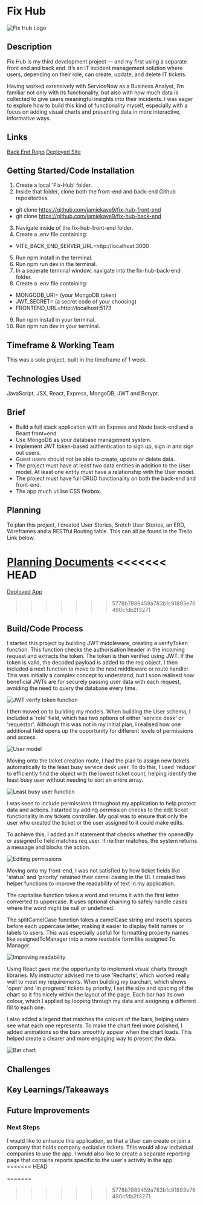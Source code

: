 # Fix Hub

![Fix Hub Logo](/src/assets/Images/fix-hub-logo-background.png)

## Description

Fix Hub is my third development project — and my first using a separate front end and back end. It’s an IT incident management solution where users, depending on their role, can create, update, and delete IT tickets.

Having worked extensively with ServiceNow as a Business Analyst, I’m familiar not only with its functionality, but also with how much data is collected to give users meaningful insights into their incidents. I was eager to explore how to build this kind of functionality myself, especially with a focus on adding visual charts and presenting data in more interactive, informative ways.

## Links

[Back End Repo](https://github.com/jamiekaye9/fix-hub-back-end)
[Deployed Site](https://fix-hub.netlify.app/)

## Getting Started/Code Installation

1. Create a local 'Fix-Hub' folder.
2. Inside that folder, clone both the front-end and back-end Github repositorties.
  - git clone https://github.com/jamiekaye9/fix-hub-front-end
  - git clone https://github.com/jamiekaye9/fix-hub-back-end
3. Navigate inside of the fix-hub-front-end folder.
4. Create a .env file containing:
  - VITE_BACK_END_SERVER_URL=http://localhost:3000
5. Run npm install in the terminal.
6. Run npm run dev in the terminal.
7. In a seperate terminal window, navigate into the fix-hub-back-end folder.
8. Create a .env file containing:
  - MONGODB_URI= (your MongoDB token)
  - JWT_SECRET= (a secret code of your choosing)
  - FRONTEND_URL=http://localhost:5173
9. Run npm install in your terminal.
10. Run npm run dev in your terminal.

## Timeframe & Working Team

This was a solo project, built in the timeframe of 1 week.

## Technologies Used

JavaScript, JSX, React, Express, MongoDB, JWT and Bcrypt.

## Brief

- Build a full stack application with an Express and Node back-end and a React front=end.
- Use MongoDB as your database management system.
- Implement JWT token-based authentication to sign up, sign in and sign out users.
- Guest users should not be able to create, update or delete data.
- The project must have at least two data entities in addition to the User model. At least one entity must have a relationship with the User model.
- The project must have full CRUD functionality on both the back-end and front-end.
- The app much utilise CSS flexbox.

## Planning

To plan this project, I created User Stories, Sretch User Stories, an ERD, Wireframes and a RESTful Routing table. This can all be found in the Trello Link below.

[Planning Documents](https://trello.com/invite/b/67f91687bcd79b3137051789/ATTI296a2474f2f8b7b7e2c65976c1a2dd7571F6699D/fix-hub)
<<<<<<< HEAD
=======
[Deployed App](https://fix-hub.netlify.app/)
>>>>>>> 5778b7889459a783b1c91893e76490cfdb2f3271

## Build/Code Process

I started this project by building JWT middleware, creating a verifyToken function. This function checks the authorisation header in the incoming request and extracts the token. The token is then verified using JWT. If the token is valid, the decoded payload is added to the req object. I then included a next function to move to the next middleware or route handler. This was initially a complex concept to understand, but I soon realised how beneficial JWTs are for securely passing user data with each request, avoiding the need to query the database every time.

![JWT verify token function](src/assets/Images/token.png)

I then moved on to building my models. When building the User schema, I included a 'role' field, which has two options of either 'service desk' or 'requestor'. Although this was not in my initial plan, I realised how one additional field opens up the opportunity for different levels of permissions and access.

![User model](src/assets/Images/userschema.png)

Moving onto the ticket creation route, I had the plan to assign new tickets automatically to the least busy service desk user. To do this, I used 'reduce' to efficiently find the object with the lowest ticket count, helping identify the least busy user without needing to sort an entire array.

![Least busy user function](src/assets/Images/leastbusyuser.png)

I was keen to include permissions throughout my application to help protect data and actions. I started by adding permission checks to the edit ticket functionality in my tickets controller. My goal was to ensure that only the user who created the ticket or the user assigned to it could make edits.

To achieve this, I added an if statement that checks whether the openedBy or assignedTo field matches req.user. If neither matches, the system returns a message and blocks the action.

![Editing permissions](src/assets/Images/permissions.png)

Moving onto my front-end, I was not satisfied by how ticket fields like 'status' and 'priority' retained their camel casing in the UI. I created two helper functions to improve the readability of text in my application. 

The capitalise function takes a word and returns it with the first letter converted to uppercase. It uses optional chaining to safely handle cases where the word might be null or undefined.

The splitCamelCase function takes a camelCase string and inserts spaces before each uppercase letter, making it easier to display field names or labels to users. This was especially useful for formatting property names like assignedToManager into a more readable form like assigned To Manager.

![Improving readability](src/assets/Images/camelcase.png)

Using React gave me the opportunity to implement visual charts through libraries. My instructor advised me to use 'Recharts', which worked really well to meet my requirements. When building my barchart, which shows 'open' and 'in progress' tickets by priority, I set the size and spacing of the chart so it fits nicely within the layout of the page. Each bar has its own colour, which I applied by looping through my data and assigning a different fill to each one.

I also added a legend that matches the colours of the bars, helping users see what each one represents. To make the chart feel more polished, I added animations so the bars smoothly appear when the chart loads. This helped create a clearer and more engaging way to present the data.

![Bar chart](src/assets/Images/barchart.png)

## Challenges



## Key Learnings/Takeaways

## Future Improvements


### Next Steps
I would like to enhance this application, so that a User can create or join a company that holds company exclusive tickets. This would allow individual companies to use the app. I would also like to create a separate reporting page that contains reports specific to the user's activity in the app.
<<<<<<< HEAD

=======
>>>>>>> 5778b7889459a783b1c91893e76490cfdb2f3271
